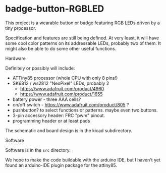# badge-button-RGBLED

This project is a wearable button or badge featuring RGB LEDs driven
by a tiny processor.

Specification and features are still being defined.  At very least, it
will have some cool color patterns on its addressable LEDs, probably
two of them.  It might also be able to do some other useful functions.

Hardware

Definitely or possibly will include:

- ATTiny85 processor  (whole CPU with only 8 pins!)
- SK6812 / ws2812 "NeoPixel" LEDs, probably 2
  - https://www.adafruit.com/product/4960
  - https://www.adafruit.com/product/1655
- battery power - three AAA cells?
- on/off switch - https://www.adafruit.com/product/805 ?
- pushbutton? to select functions or patterns.  maybe even two buttons.
- 3-pin accessory header: FRC "pwm" pinout.
- programming header or at least pads

The schematic and board design is in the kicad subdirectory.

Software

Software is in the `src` directory.

We hope to make the code buildable with the arduino IDE, but I haven't
yet found an arduino-IDE plugin package for the attiny85.  


